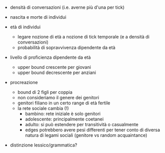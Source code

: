 * densità di conversazioni (i.e. averne più d'una per tick)
* nascita e morte di individui
* età di individui
  * legare nozione di età a nozione di tick temporale (e a densità di conversazioni)
  * probabilità di sopravvivenza dipendente da età
* livello di proficienza dipendente da età
  * upper bound crescente per giovani
  * upper bound decrescente per anziani

* procreazione
  * bound di 2 figli per coppia
  * non consideriamo il genere dei genitori
  * genitori filiano in un certo range di età fertile
  * la rete sociale cambia (!)
    * bambino: rete iniziale è solo genitori
    * adolescente: principalmente coetanei
    * adulto: si può estendere per transitività o casualmente
    * edges potrebbero avere pesi differenti per tener conto di diversa natura di legami sociali (genitore vs random acquaintance)

* distinzione lessico/grammatica?

